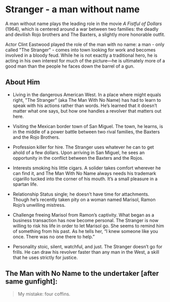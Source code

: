 # Stranger - a man without name
A man without name plays the leading role in the movie *A Fistful of Dollars* \(1964\), which is centered around a war between two families: the deadly and devilish Rojo brothers and The Baxters, a slightly more honorable outfit.

Actor Clint Eastwood played the role of the man with no name: a man - only called "The Stranger" - comes into town looking for work and becomes involved in a bloody feud. While he is not exactly a traditional hero, he is acting in his own interest for much of the picture—he is ultimately more of a good man than the people he faces down the barrel of a gun.

## About Him
* Living in the dangerous American West. In a place where might equals right, "The Stranger" (aka The Man With No Name) has had to learn to speak with his actions rather than words. He’s learned that it doesn’t matter what one says, but how one handles a revolver that matters out here.

* Visiting the Mexican border town of San Miguel. The town, he learns, is in the middle of a power battle between two rival families, the Baxters and the Rojo Brothers.

* Profession killer for hire. The Stranger uses whatever he can to get ahold of a few dollars. Upon arriving in San Miguel, he sees an opportunity in the conflict between the Baxters and the Rojos.

* Interests smoking his little cigars. A solider takes comfort wherever he can find it, and The Man With No Name always needs his trademark cigarillo tucked into the corner of his mouth. It’s a small pleasure in a spartan life.

* Relationship Status single; he doesn’t have time for attachments. Though he’s recently taken pity on a woman named Marisol, Ramon Rojo’s unwilling mistress.

* Challenge freeing Marisol from Ramon’s captivity. What began as a business transaction has now become personal. The Stranger is now willing to risk his life in order to let Marisol go. She seems to remind him of something from his past. As he tells her, “I knew someone like you once. There was no one there to help.”

* Personality stoic, silent, watchful, and just. The Stranger doesn’t go for frills. He can draw his revolver faster than any man in the West, a skill that he uses strictly for justice.

## The Man with No Name to the undertaker \[after same gunfight\]:
> My mistake: four coffins.

